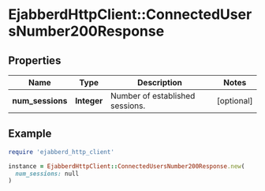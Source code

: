 # EjabberdHttpClient::ConnectedUsersNumber200Response

## Properties

| Name | Type | Description | Notes |
| ---- | ---- | ----------- | ----- |
| **num_sessions** | **Integer** | Number of established sessions. | [optional] |

## Example

```ruby
require 'ejabberd_http_client'

instance = EjabberdHttpClient::ConnectedUsersNumber200Response.new(
  num_sessions: null
)
```

